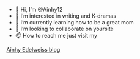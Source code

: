 - 👋 Hi, I’m @Ainhy12
- 👀 I’m interested in writing and K-dramas
- 🌱 I’m currently learning how to be a great mom
- 💞️ I’m looking to collaborate on yoursite
- 📫 How to reach me just visit my

<!---
Ainhy12/Ainhy12 is a ✨ special ✨ repository because its `README.md` (this file) appears on your GitHub profile.
You can click the Preview link to take a look at your changes.
--->

<a href="https://ainhyedelweiss.com/2021/06/04/dampak-negatif-mom-shaming/#.YL-NSln7ONw">Ainhy Edelweiss blog</a></p>

